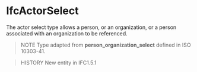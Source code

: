 # IfcActorSelect

The actor select type allows a person, or an organization, or a person associated with an organization to be referenced.

> NOTE Type adapted from **person_organization_select** defined in ISO 10303-41.

> HISTORY New entity in IFC1.5.1
